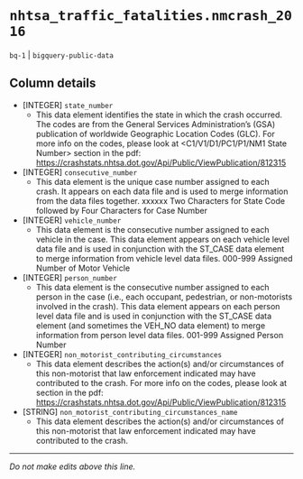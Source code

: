 # `nhtsa_traffic_fatalities.nmcrash_2016`
`bq-1` | `bigquery-public-data`

## Column details
* [INTEGER]   `state_number`
  - This data element identifies the state in which the crash occurred. The codes are from the General Services Administration’s (GSA) publication of worldwide Geographic Location Codes (GLC). For more info on the codes, please look at <C1/V1/D1/PC1/P1/NM1 State Number> section in the pdf: https://crashstats.nhtsa.dot.gov/Api/Public/ViewPublication/812315
* [INTEGER]   `consecutive_number`
  - This data element is the unique case number assigned to each crash. It appears on each data file and is used to merge information from the data files together. xxxxxx Two Characters for State Code followed by Four Characters for Case Number
* [INTEGER]   `vehicle_number`
  - This data element is the consecutive number assigned to each vehicle in the case. This data element appears on each vehicle level data file and is used in conjunction with the ST_CASE data element to merge information from vehicle level data files. 000-999 Assigned Number of Motor Vehicle
* [INTEGER]   `person_number`
  - This data element is the consecutive number assigned to each person in the case (i.e., each occupant, pedestrian, or non-motorists involved in the crash). This data element appears on each person level data file and is used in conjunction with the ST_CASE data element (and sometimes the VEH_NO data element) to merge information from person level data files. 001-999 Assigned Person Number
* [INTEGER]   `non_motorist_contributing_circumstances`
  - This data element describes the action(s) and/or circumstances of this non-motorist that law enforcement indicated may have contributed to the crash. For more info on the codes, please look at <NM12 Non-Motorist Contributing Circumstances> section in the pdf: https://crashstats.nhtsa.dot.gov/Api/Public/ViewPublication/812315
* [STRING]    `non_motorist_contributing_circumstances_name`
  - This data element describes the action(s) and/or circumstances of this non-motorist that law enforcement indicated may have contributed to the crash.

-------------------------------------------------------------------------------
*Do not make edits above this line.*
